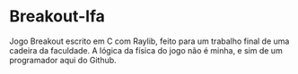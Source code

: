 # Breakout-lfa
Jogo Breakout escrito em C com Raylib, feito para um trabalho final de uma cadeira da faculdade. A lógica da física do jogo não é minha, e sim de um programador aqui do Github.
